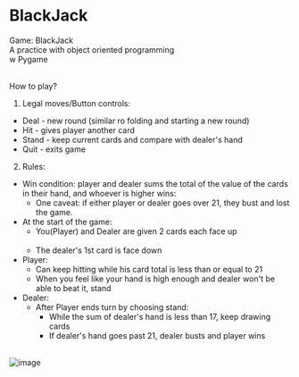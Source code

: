 # BlackJack
Game: BlackJack<br>
A practice with object oriented programming<br>
w Pygame<br><br>

How to play?<br>
1. Legal moves/Button controls:<br>
  - Deal - new round (similar ro folding and starting a new round)<br>
  - Hit - gives player another card<br>
  - Stand - keep current cards and compare with dealer's hand<br>
  - Quit - exits game<br>

2. Rules:<br>
  - Win condition: player and dealer sums the total of the value of the cards in their hand, and whoever is higher wins:<br>
    - One caveat: if either player or dealer goes over 21, they bust and lost the game.<br>
  - At the start of the game:<br>
    -  You(Player) and Dealer are given 2 cards each face up<br><br>
    -  The dealer's 1st card is face down
  - Player:<br>
    - Can keep hitting while his card total is less than or equal to 21<br>
    - When you feel like your hand is high enough and dealer won't be able to beat it, stand<br>
  - Dealer:<br>
    - After Player ends turn by choosing stand:<br>
      - While the sum of dealer's hand is less than 17, keep drawing cards<br>
      - If dealer's hand goes past 21, dealer busts and player wins<br><br>
  
![image](https://user-images.githubusercontent.com/98131995/210928293-96b418be-0669-434d-ba6c-15770412aef2.png)<br><br>
